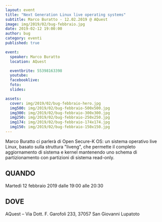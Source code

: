 ```yaml
---
layout: event
title: "Next Generation Linux live operating systems"
subtitle: Marco Buratto - 12.02.2019 @ AQuest
image: img/2019/02/bug-febbraio.jpg
date: 2019-02-12 19:00:00
author: bug
category: eventi
published: true

event:
  speaker: Marco Buratto
  location: AQuest

  eventbrite: 55398163398
  youtube:
  facebooklive:
  foto: 
  slides:

assets:
  cover: img/2019/02/bug-febbraio-hero.jpg
  img500: img/2019/02/bug-febbraio-500x500.jpg
  img300: img/2019/02/bug-febbraio-300x300.jpg
  img250: img/2019/02/bug-febbraio-250x250.jpg
  img174: img/2019/02/bug-febbraio-174x174.jpg
  img150: img/2019/02/bug-febbraio-150x150.jpg
---
```


Marco Buratto ci parlerà di Open Secure-K OS: un sistema operativo live Linux, basato sulla struttura "liveng", che permette il completo aggiornamento di sistema e kernel mantenendo uno schema di partizionamento con partizioni di sistema read-only.

## QUANDO

Martedì 12 febbraio 2019 dalle 19:00 alle 20:30

## DOVE

AQuest – Via Dott. F. Garofoli 233, 37057 San Giovanni Lupatoto
